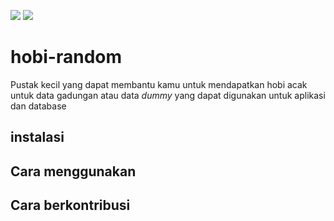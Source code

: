 <img src="https://img.shields.io/codecov/c/github/CandraJengger/hobi-random"> <img src="https://img.shields.io/github/repo-size/CandraJengger/hobi-random">

# hobi-random

Pustak kecil yang dapat membantu kamu untuk mendapatkan hobi acak untuk data gadungan atau data _dummy_ yang dapat digunakan untuk aplikasi dan database


## instalasi

## Cara menggunakan

## Cara berkontribusi